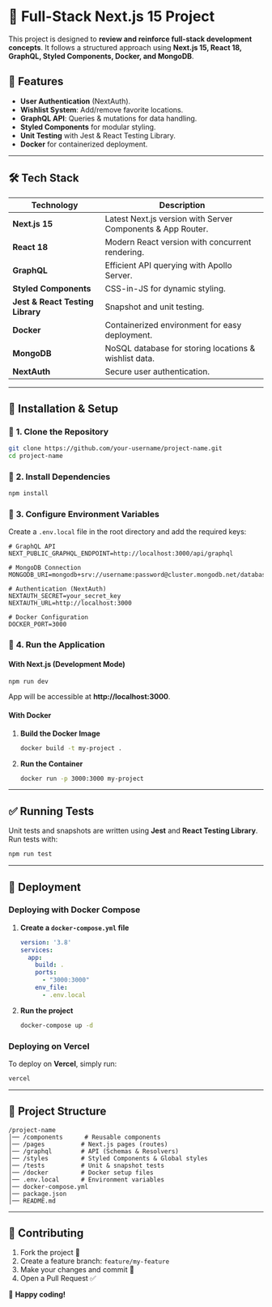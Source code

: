 # 🚀 Full-Stack Next.js 15 Project

This project is designed to **review and reinforce full-stack development concepts**. It follows a structured approach using **Next.js 15, React 18, GraphQL, Styled Components, Docker, and MongoDB**.

## 🎯 **Features**

- **User Authentication** (NextAuth).
- **Wishlist System**: Add/remove favorite locations.
- **GraphQL API**: Queries & mutations for data handling.
- **Styled Components** for modular styling.
- **Unit Testing** with Jest & React Testing Library.
- **Docker** for containerized deployment.

---

## 🛠 **Tech Stack**

| Technology | Description |
|------------|------------|
| **Next.js 15** | Latest Next.js version with Server Components & App Router. |
| **React 18** | Modern React version with concurrent rendering. |
| **GraphQL** | Efficient API querying with Apollo Server. |
| **Styled Components** | CSS-in-JS for dynamic styling. |
| **Jest & React Testing Library** | Snapshot and unit testing. |
| **Docker** | Containerized environment for easy deployment. |
| **MongoDB** | NoSQL database for storing locations & wishlist data. |
| **NextAuth** | Secure user authentication. |

---

## 🚀 **Installation & Setup**

### 📌 **1. Clone the Repository**
```bash
git clone https://github.com/your-username/project-name.git
cd project-name
```

### 📌 **2. Install Dependencies**
```bash
npm install
```

### 📌 **3. Configure Environment Variables**

Create a `.env.local` file in the root directory and add the required keys:
```env
# GraphQL API
NEXT_PUBLIC_GRAPHQL_ENDPOINT=http://localhost:3000/api/graphql

# MongoDB Connection
MONGODB_URI=mongodb+srv://username:password@cluster.mongodb.net/database

# Authentication (NextAuth)
NEXTAUTH_SECRET=your_secret_key
NEXTAUTH_URL=http://localhost:3000

# Docker Configuration
DOCKER_PORT=3000
```

### 📌 **4. Run the Application**

#### **With Next.js (Development Mode)**
```bash
npm run dev
```
App will be accessible at **http://localhost:3000**.

#### **With Docker**
1. **Build the Docker Image**  
   ```bash
   docker build -t my-project .
   ```
2. **Run the Container**  
   ```bash
   docker run -p 3000:3000 my-project
   ```

---

## ✅ **Running Tests**

Unit tests and snapshots are written using **Jest** and **React Testing Library**.  
Run tests with:
```bash
npm run test
```

---

## 🚀 **Deployment**

### **Deploying with Docker Compose**
1. **Create a `docker-compose.yml` file**
   ```yml
   version: '3.8'
   services:
     app:
       build: .
       ports:
         - "3000:3000"
       env_file:
         - .env.local
   ```
2. **Run the project**  
   ```bash
   docker-compose up -d
   ```

### **Deploying on Vercel**
To deploy on **Vercel**, simply run:
```bash
vercel
```

---

## 📂 **Project Structure**

```
/project-name
│── /components      # Reusable components
│── /pages          # Next.js pages (routes)
│── /graphql        # API (Schemas & Resolvers)
│── /styles         # Styled Components & Global styles
│── /tests          # Unit & snapshot tests
│── /docker         # Docker setup files
│── .env.local      # Environment variables
│── docker-compose.yml
│── package.json
│── README.md
```

---

## 🤝 **Contributing**

1. Fork the project 🍴  
2. Create a feature branch: `feature/my-feature`  
3. Make your changes and commit 📝  
4. Open a Pull Request ✅  

🚀 **Happy coding!**


